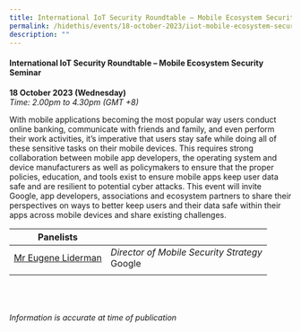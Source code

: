 ```yaml
---
title: International IoT Security Roundtable – Mobile Ecosystem Security Seminar
permalink: /hidethis/events/18-october-2023/iiot-mobile-ecosystem-security-seminar/
description: ""
---
```

#### **International IoT Security Roundtable – Mobile Ecosystem Security Seminar**

**18 October 2023 (Wednesday)**  
*Time: 2.00pm to 4.30pm (GMT +8)*

With mobile applications becoming the most popular way users conduct online banking, communicate with friends and family, and even perform their work activities, it’s imperative that users stay safe while doing all of these sensitive tasks on their mobile devices. This requires strong collaboration between mobile app developers, the operating system and device manufacturers as well as policymakers to ensure that the proper policies, education, and tools exist to ensure mobile apps keep user data safe and are resilient to potential cyber attacks. This event will invite Google, app developers, associations and ecosystem partners to share their perspectives on ways to better keep users and their data safe within their apps across mobile devices and share existing challenges.

|**Panelists**          |                                                              |
| -------- | -------- |
| [Mr Eugene Liderman](/speakers/speaker-eugene-liderman)  | *Director of Mobile Security Strategy*<br>Google      |
| | |

<br><br><br>
*Information is accurate at time of publication*